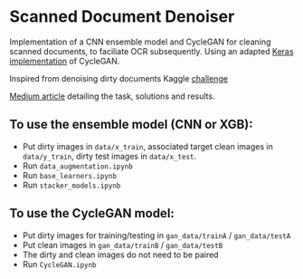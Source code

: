 # Scanned Document Denoiser

Implementation of a CNN ensemble model and CycleGAN for cleaning scanned documents, to faciliate OCR subsequently.
Using an adapted [Keras implementation](https://github.com/eriklindernoren/Keras-GAN/tree/master/cyclegan) of CycleGAN.

Inspired from denoising dirty documents Kaggle [challenge](https://www.kaggle.com/c/denoising-dirty-documents)

[Medium article](https://medium.com/illuin/cleaning-up-dirty-scanned-documents-with-deep-learning-2e8e6de6cfa6) detailing the task, solutions and results. 

## To use the ensemble model (CNN or XGB):
* Put dirty images in `data/x_train`, associated target clean images in `data/y_train`, dirty test images in `data/x_test`.
* Run `data_augmentation.ipynb`
* Run `base_learners.ipynb`
* Run `stacker_models.ipynb`

## To use the CycleGAN model:
* Put dirty images for training/testing in `gan_data/trainA` / `gan_data/testA` 
* Put clean images in  `gan_data/trainB` / `gan_data/testB` 
* The dirty and clean images do not need to be paired
* Run `CycleGAN.ipynb`
